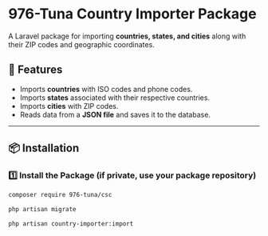 # 976-Tuna Country Importer Package

A Laravel package for importing **countries, states, and cities** along with their ZIP codes and geographic coordinates.

## 🚀 Features
- Imports **countries** with ISO codes and phone codes.
- Imports **states** associated with their respective countries.
- Imports **cities** with ZIP codes.
- Reads data from a **JSON file** and saves it to the database.

---

## 📦 Installation

### 1️⃣ Install the Package (if private, use your package repository)
```bash
composer require 976-tuna/csc

php artisan migrate

php artisan country-importer:import
